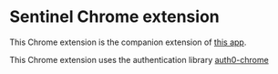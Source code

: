 # Sentinel Chrome extension

This Chrome extension is the companion extension of [this app](https://github.com/anhmiuhv/HumtumNodeExample/tree/master/sentinel).

This Chrome extension uses the authentication library [auth0-chrome](https://github.com/anhmiuhv/auth0-chrome)